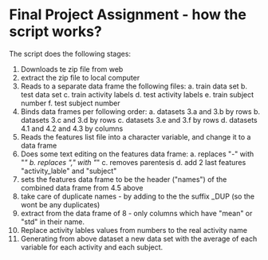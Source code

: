# Final Project Assignment - how the script works?
The script does the following stages:
1. Downloads te zip file from web
2. extract the zip file to local computer
3. Reads to a separate data frame the following files:
a. train data set
b. test data set
c. train activity labels
d.  test activity labels
e. train subject number
f.  test subject number
4. Binds data frames per following order:
a. datasets 3.a and 3.b by rows
b. datasets 3.c and 3.d by rows
c. datasets 3.e and 3.f by rows
d. datasets 4.1 and 4.2 and 4.3 by columns
5. Reads the features list file into a character variable, and change it to a data frame	
6. Does some text editing on the features data frame:
a.	replaces "-" with "_"
b.	replaces "," with "_"
c.	removes parentesis
d.	add 2 last features "activity_lable" and "subject"
7. sets the features data frame to be the header ("names") of the combined data frame from 4.5 above
8. take care of duplicate names - by adding to the the suffix _DUP (so the wont be any duplicates)
9. extract from the data frame of 8 - only columns which have "mean" or "std" in their name.
10. Replace activity lables values from numbers to the real activity name
11. Generating from above dataset a new data set with the average of each variable for each activity and each subject.






